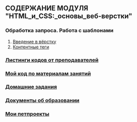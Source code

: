 ## СОДЕРЖАНИЕ МОДУЛЯ "HTML_и_CSS:_основы_веб-верстки"
### Обработка запроса. Работа с шаблонами
1. [Введение в вёрстку](lesson_6.1/)
2. [Контентные теги](lesson_6.2/)


### [Листинги кодов от преподавателей]()
### [Мой код по материалам занятий](My_code/)
### [Домашние задания](fpy-homeworks/)

### [Документы об образовании]()

### [Мои петпроекты](./My_edu_petproj/)